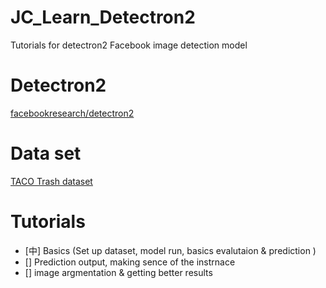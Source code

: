 # JC_Learn_Detectron2
Tutorials for detectron2 Facebook image detection model

# Detectron2 

[facebookresearch/detectron2](https://github.com/facebookresearch/detectron2)

# Data set
[TACO Trash dataset](http://tacodataset.org/) 

# Tutorials
* [中] Basics (Set up dataset, model run, basics evalutaion & prediction )
* [] Prediction output, making sence of the instrnace 
* [] image argmentation & getting better results 
